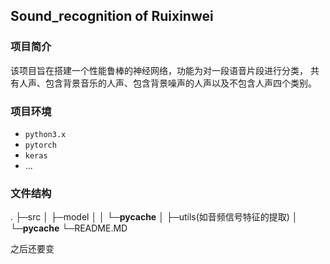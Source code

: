 ## Sound_recognition of Ruixinwei

### 项目简介
该项目旨在搭建一个性能鲁棒的神经网络，功能为对一段语音片段进行分类，
共有人声、包含背景音乐的人声、包含背景噪声的人声以及不包含人声四个类别。

### 项目环境
* `python3.x`
* `pytorch`
* `keras`
* ...

### 文件结构
.
├─src
│   ├─model
│   │  └─__pycache__
│   ├─utils(如音频信号特征的提取)
│   └─__pycache__
└─README.MD

之后还要变

